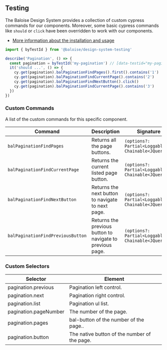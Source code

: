## Testing

The Baloise Design System provides a collection of custom cypress commands for our components. Moreover, some basic cypress commands like `should` or `click` have been overridden to work with our components.

- [More information about the installation and usage](?path=/docs/development-testing--page)

<!-- START: human documentation -->

```typescript
import { byTestId } from '@baloise/design-system-testing'

describe('Pagination', () => {
  const pagination = byTestId('my-pagination') // [data-testid="my-pagination"]
  it('should ...', () => {
    cy.get(pagination).balPaginationFindPages().first().contains('1')
    cy.get(pagination).balPaginationFindCurrentPage().contains('2')
    cy.get(pagination).balPaginationFindNextButton().click()
    cy.get(pagination).balPaginationFindCurrentPage().contains('3')
  })
})
```

<!-- END: human documentation -->

### Custom Commands

A list of the custom commands for this specific component.

| Command                           | Description                                               | Signature                                          |
| --------------------------------- | --------------------------------------------------------- | -------------------------------------------------- |
| `balPaginationFindPages`          | Returns all the page buttons.                             | `(options?: Partial<Loggable>): Chainable<JQuery>` |
| `balPaginationFindCurrentPage`    | Returns the current listed page button.                   | `(options?: Partial<Loggable>): Chainable<JQuery>` |
| `balPaginationFindNextButton`     | Returns the next button to navigate to next page.         | `(options?: Partial<Loggable>): Chainable<JQuery>` |
| `balPaginationFindPreviousButton` | Returns the previous button to navigate to previous page. | `(options?: Partial<Loggable>): Chainable<JQuery>` |

### Custom Selectors

| Selector              | Element                                      |
| --------------------- | -------------------------------------------- |
| pagination.previous   | Pagination left control.                     |
| pagination.next       | Pagination right control.                    |
| pagination.list       | Pagination ul list.                          |
| pagination.pageNumber | The number of the page.                      |
| pagination.pages      | bal-button of the number of the page..       |
| pagination.button     | The native button of the number of the page. |
